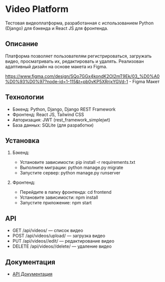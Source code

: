 # Video Platform

Тестовая видеоплатформа, разработанная с использованием Python (Django) для бэкенда и React JS для фронтенда.

## Описание
Платформа позволяет пользователям регистрироваться, загружать видео, просматривать их, редактировать и удалять. Реализован адаптивный дизайн на основе макета из Figma.

https://www.figma.com/design/SQo7GGx4kondK2OI2mT9Ek/03_%D0%A0%D0%93%D0%97?node-id=1-115&t=pb0vKP5XRrjxYGVd-1 - Figma Макет 

## Технологии
- Бэкенд: Python, Django, Django REST Framework
- Фронтенд: React JS, Tailwind CSS
- Авторизация: JWT (rest_framework_simplejwt)
- База данных: SQLite (для разработки)

## Установка
1. Бэкенд:
   - Установите зависимости: pip install -r requirements.txt
   - Выполните миграции: python manage.py migrate
   - Запустите сервер: python manage.py runserver

2. Фронтенд:
   - Перейдите в папку фронтенда: cd frontend
   - Установите зависимости: npm install
   - Запустите приложение: npm start

## API
- GET /api/videos/ — список видео
- POST /api/videos/upload/ — загрузка видео
- PUT /api/videos/<id>/edit/ — редактирование видео
- DELETE /api/videos/<id>/delete/ — удаление видео

## Документация
- [API Документация](docs/API.md)